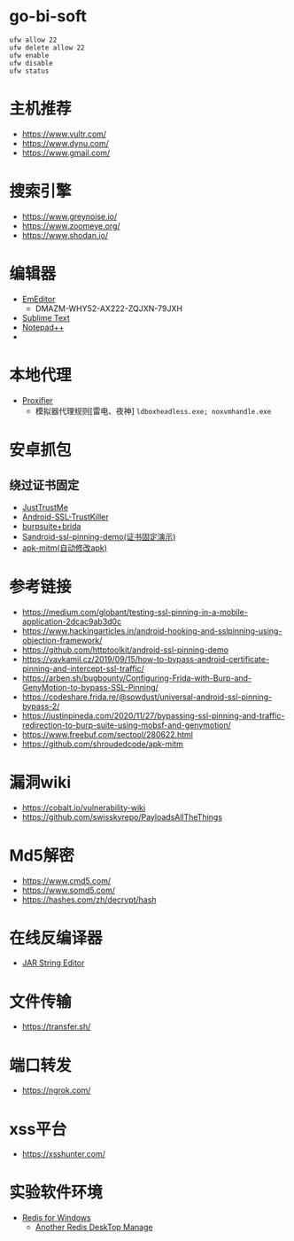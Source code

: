 # go-bi-soft
```
ufw allow 22
ufw delete allow 22
ufw enable
ufw disable
ufw status
```
# 主机推荐
+ https://www.vultr.com/
+ https://www.dynu.com/
+ https://www.gmail.com/

# 搜索引擎
+ https://www.greynoise.io/
+ https://www.zoomeye.org/
+ https://www.shodan.io/

# 编辑器
+ [EmEditor](https://www.emeditor.com/)
  + DMAZM-WHY52-AX222-ZQJXN-79JXH
+ [Sublime Text](https://www.sublimetext.com/) 
+ [Notepad++](https://github.com/notepad-plus-plus/notepad-plus-plus/releases)
+ 
# 本地代理
+ [Proxifier](https://www.proxifier.com/)
  +   模拟器代理规则[雷电、夜神] `ldboxheadless.exe; noxvmhandle.exe`

# 安卓抓包
## 绕过证书固定
+ [JustTrustMe](https://github.com/Fuzion24/JustTrustMe)
+ [Android-SSL-TrustKiller](https://github.com/iSECPartners/Android-SSL-TrustKiller)
+ [burpsuite+brida](https://github.com/portswigger/brida)
+ [Sandroid-ssl-pinning-demo(证书固定演示)](https://github.com/httptoolkit/android-ssl-pinning-demo/releases)
+ [apk-mitm(自动修改apk)](https://github.com/shroudedcode/apk-mitm)

# 参考链接
+ https://medium.com/globant/testing-ssl-pinning-in-a-mobile-application-2dcac9ab3d0c
+ https://www.hackingarticles.in/android-hooking-and-sslpinning-using-objection-framework/
+ https://github.com/httptoolkit/android-ssl-pinning-demo
+ https://vavkamil.cz/2019/09/15/how-to-bypass-android-certificate-pinning-and-intercept-ssl-traffic/
+ https://arben.sh/bugbounty/Configuring-Frida-with-Burp-and-GenyMotion-to-bypass-SSL-Pinning/
+ https://codeshare.frida.re/@sowdust/universal-android-ssl-pinning-bypass-2/
+ https://justinpineda.com/2020/11/27/bypassing-ssl-pinning-and-traffic-redirection-to-burp-suite-using-mobsf-and-genymotion/
+ https://www.freebuf.com/sectool/280622.html
+ https://github.com/shroudedcode/apk-mitm

# 漏洞wiki
+ https://cobalt.io/vulnerability-wiki
+ https://github.com/swisskyrepo/PayloadsAllTheThings

# Md5解密
+ https://www.cmd5.com/
+ https://www.somd5.com/
+ https://hashes.com/zh/decrypt/hash

# 在线反编译器
+ [JAR String Editor](https://www.decompiler.com/jar-string-editor)

# 文件传输
+ https://transfer.sh/

# 端口转发
+ https://ngrok.com/

# xss平台
+ https://xsshunter.com/

# 实验软件环境
+ [Redis for Windows](https://github.com/tporadowski/redis/releases/)
  + [Another Redis DeskTop Manage](https://github.com/qishibo/AnotherRedisDesktopManager/releases) 
